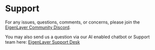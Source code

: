 # Support

For any issues, questions, comments, or concerns, please join the [EigenLayer Community Discord][ref1].

You may also send us a question via our AI enabled chatbot or Support team here: <a href="javascript:void(0)"  id="intercom_trigger_eldocs" >EigenLayer Support Desk</a>

[ref1]: https://discord.gg/eigenlayer